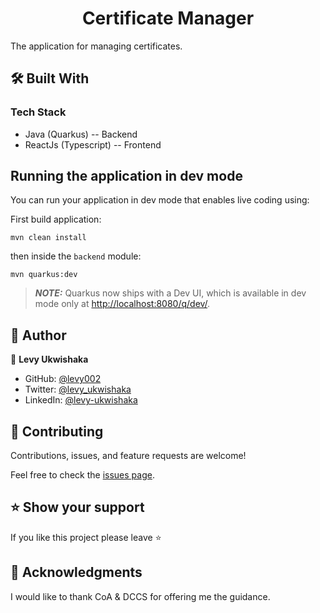 <div align="center">
  <h1>Certificate Manager</h1>

</div>

The application for managing certificates.


## 🛠 Built With <a name="built-with"></a>

### Tech Stack <a name="tech-stack"></a>

  <ul>
    <li>Java (Quarkus) -- Backend</li>
    <li>ReactJs (Typescript) -- Frontend</li>
  </ul>

<!-- Features -->

<!-- ### Key Features <a name="key-features"></a> -->


<!-- LIVE DEMO -->

<!-- ## 🚀 Live link <a name="live-demo"></a>

- [Live Link]() -->

## Running the application in dev mode

You can run your application in dev mode that enables live coding using:

First build application:
```shell script
mvn clean install
```

then inside the `backend` module:
```shell script
mvn quarkus:dev
```

> **_NOTE:_**  Quarkus now ships with a Dev UI, which is available in dev mode only at <http://localhost:8080/q/dev/>.

<!-- AUTHORS -->

## 👤 Author <a name="authors"></a>

👤 **Levy Ukwishaka**

- GitHub: [@levy002](https://github.com/levy002)
- Twitter: [@levy_ukwishaka](https://twitter.com/levy_ukwishaka)
- LinkedIn: [@levy-ukwishaka](https://www.linkedin.com/in/levy-ukwishaka/)

<!-- CONTRIBUTING -->

## 🤝 Contributing <a name="contributing"></a>

Contributions, issues, and feature requests are welcome!

Feel free to check the [issues page](../../issues/).

<!-- SUPPORT -->

## ⭐️ Show your support <a name="support"></a>

If you like this project please leave ⭐️ 

<!-- ACKNOWLEDGEMENTS -->

## 🙏 Acknowledgments <a name="acknowledgements"></a>

I would like to thank CoA & DCCS for offering me the guidance.
